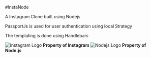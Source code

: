 #InstaNode

A Instagram Clone built using Nodejs

 PassportJs is used for user authentication using local Strategy

 The templating is done using Handlebars

 ![Instagram Logo](https://s-media-cache-ak0.pinimg.com/236x/a0/b3/0b/a0b30b7b751b30961fd4667b9c68b2ac.jpg)
__Property of Instagram__
 ![Nodejs Logo](https://nodejs.org/static/images/logos/nodejs-new-pantone-black.png)
__Property of Node.js__
